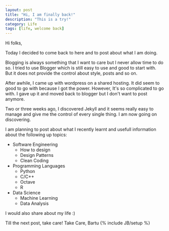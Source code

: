 ```yaml
---
layout: post
title: "Hi, I am finally back!"
description: "This is a try!"
category: Life
tags: [life, welcome back]
---
```

Hi folks,

Today I decided to come back to here and to post about what I am doing.

Blogging is always something that I want to care but I never allow time to do so. I tried to use Blogger which is still easy to use and good to start with. But it does not provide the control about style, posts and so on.

After awhile, I came up with wordpress on a shared hosting. It did seem to good to go with because I got the power. However, It's so complicated to go with. I gave up it and moved back to blogger but I don't want to post anymore. 

Two or three weeks ago, I discovered Jekyll and it seems really easy to manage and give me the control of every single thing. I am now going on discovering. 

I am planning to post about what I recently learnt and usefull information about the following up topics:
* Software Engineering
    * How to design
    * Design Patterns
    * Clean Coding
* Programming Languages
    * Python
    * C/C++
    * Octave
    * R
* Data Science
    * Machine Learning
    * Data Analysis

I would also share about my life :) 

Till the next post, take care! 
Take Care,
Bartu
{% include JB/setup %}
